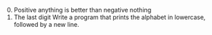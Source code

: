 0. Positive anything is better than negative nothing
1. The last digit
Write a program that prints the alphabet in lowercase, followed by a new line.
